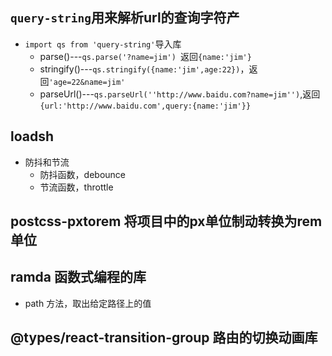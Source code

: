 ## `query-string`用来解析url的查询字符产
+ `import qs from 'query-string'`导入库
    + parse()---`qs.parse('?name=jim') `返回`{name:'jim'}`
    + stringify()---`qs.stringify({name:'jim',age:22})`，返回`'age=22&name=jim'`
    + parseUrl()---`qs.parseUrl(''http://www.baidu.com?name=jim'')`,返回`{url:'http://www.baidu.com',query:{name:'jim'}}`

## loadsh
- 防抖和节流
  - 防抖函数，debounce
  - 节流函数，throttle

## postcss-pxtorem 将项目中的px单位制动转换为rem单位

## ramda 函数式编程的库 
+ path 方法，取出给定路径上的值

## @types/react-transition-group 路由的切换动画库